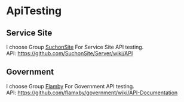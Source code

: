 # ApiTesting

## Service Site ##
  I choose Group [SuchonSite](https://github.com/SuchonSite) For Service Site API testing.\
  API: https://github.com/SuchonSite/Server/wiki/API

## Government ##
  I choose Group [Flamby](https://github.com/flamxby) For Government API testing.\
  API: https://github.com/flamxby/government/wiki/API-Documentation
